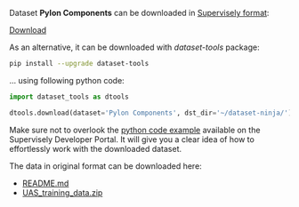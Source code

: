 Dataset **Pylon Components** can be downloaded in [Supervisely format](https://developer.supervisely.com/api-references/supervisely-annotation-json-format):

 [Download](https://assets.supervisely.com/supervisely-supervisely-assets-public/teams_storage/S/D/VQ/zcrA71ILHX6h7kcAKxVrwPwo6bdknFPFFNpAYqWEmqPHU4LxYES9bXLP5ApnmULZfk4IdHkmg0azxAlcGixV6pZKIWqNoD7Tbw8WFOCdga0DSJXAzO6jYPy7uN1d.tar)

As an alternative, it can be downloaded with *dataset-tools* package:
``` bash
pip install --upgrade dataset-tools
```

... using following python code:
``` python
import dataset_tools as dtools

dtools.download(dataset='Pylon Components', dst_dir='~/dataset-ninja/')
```
Make sure not to overlook the [python code example](https://developer.supervisely.com/getting-started/python-sdk-tutorials/iterate-over-a-local-project) available on the Supervisely Developer Portal. It will give you a clear idea of how to effortlessly work with the downloaded dataset.

The data in original format can be downloaded here:

- [README.md](https://zenodo.org/record/4573988/files/README.md?download=1)
- [UAS_training_data.zip](https://zenodo.org/record/4573988/files/UAS_training_data.zip?download=1)
